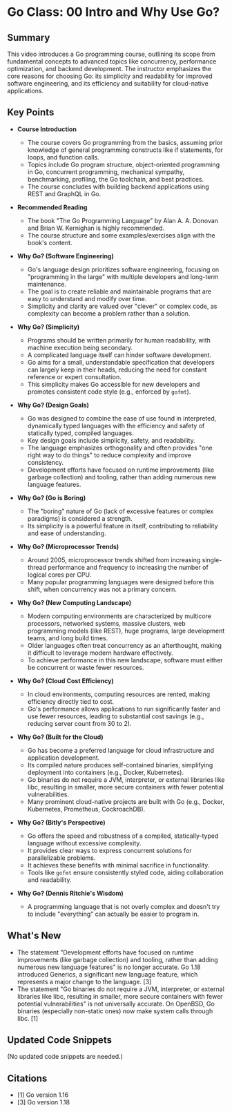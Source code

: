 # Go Class: 00 Intro and Why Use Go?

## Summary
This video introduces a Go programming course, outlining its scope from fundamental concepts to advanced topics like concurrency, performance optimization, and backend development. The instructor emphasizes the core reasons for choosing Go: its simplicity and readability for improved software engineering, and its efficiency and suitability for cloud-native applications.

## Key Points

*   **Course Introduction**
    *   The course covers Go programming from the basics, assuming prior knowledge of general programming constructs like if statements, for loops, and function calls.
    *   Topics include Go program structure, object-oriented programming in Go, concurrent programming, mechanical sympathy, benchmarking, profiling, the Go toolchain, and best practices.
    *   The course concludes with building backend applications using REST and GraphQL in Go.

*   **Recommended Reading**
    *   The book "The Go Programming Language" by Alan A. A. Donovan and Brian W. Kernighan is highly recommended.
    *   The course structure and some examples/exercises align with the book's content.

*   **Why Go? (Software Engineering)**
    *   Go's language design prioritizes software engineering, focusing on "programming in the large" with multiple developers and long-term maintenance.
    *   The goal is to create reliable and maintainable programs that are easy to understand and modify over time.
    *   Simplicity and clarity are valued over "clever" or complex code, as complexity can become a problem rather than a solution.

*   **Why Go? (Simplicity)**
    *   Programs should be written primarily for human readability, with machine execution being secondary.
    *   A complicated language itself can hinder software development.
    *   Go aims for a small, understandable specification that developers can largely keep in their heads, reducing the need for constant reference or expert consultation.
    *   This simplicity makes Go accessible for new developers and promotes consistent code style (e.g., enforced by `gofmt`).

*   **Why Go? (Design Goals)**
    *   Go was designed to combine the ease of use found in interpreted, dynamically typed languages with the efficiency and safety of statically typed, compiled languages.
    *   Key design goals include simplicity, safety, and readability.
    *   The language emphasizes orthogonality and often provides "one right way to do things" to reduce complexity and improve consistency.
    *   Development efforts have focused on runtime improvements (like garbage collection) and tooling, rather than adding numerous new language features.

*   **Why Go? (Go is Boring)**
    *   The "boring" nature of Go (lack of excessive features or complex paradigms) is considered a strength.
    *   Its simplicity is a powerful feature in itself, contributing to reliability and ease of understanding.

*   **Why Go? (Microprocessor Trends)**
    *   Around 2005, microprocessor trends shifted from increasing single-thread performance and frequency to increasing the number of logical cores per CPU.
    *   Many popular programming languages were designed before this shift, when concurrency was not a primary concern.

*   **Why Go? (New Computing Landscape)**
    *   Modern computing environments are characterized by multicore processors, networked systems, massive clusters, web programming models (like REST), huge programs, large development teams, and long build times.
    *   Older languages often treat concurrency as an afterthought, making it difficult to leverage modern hardware effectively.
    *   To achieve performance in this new landscape, software must either be concurrent or waste fewer resources.

*   **Why Go? (Cloud Cost Efficiency)**
    *   In cloud environments, computing resources are rented, making efficiency directly tied to cost.
    *   Go's performance allows applications to run significantly faster and use fewer resources, leading to substantial cost savings (e.g., reducing server count from 30 to 2).

*   **Why Go? (Built for the Cloud)**
    *   Go has become a preferred language for cloud infrastructure and application development.
    *   Its compiled nature produces self-contained binaries, simplifying deployment into containers (e.g., Docker, Kubernetes).
    *   Go binaries do not require a JVM, interpreter, or external libraries like libc, resulting in smaller, more secure containers with fewer potential vulnerabilities.
    *   Many prominent cloud-native projects are built with Go (e.g., Docker, Kubernetes, Prometheus, CockroachDB).

*   **Why Go? (Bitly's Perspective)**
    *   Go offers the speed and robustness of a compiled, statically-typed language without excessive complexity.
    *   It provides clear ways to express concurrent solutions for parallelizable problems.
    *   It achieves these benefits with minimal sacrifice in functionality.
    *   Tools like `gofmt` ensure consistently styled code, aiding collaboration and readability.

*   **Why Go? (Dennis Ritchie's Wisdom)**
    *   A programming language that is not overly complex and doesn't try to include "everything" can actually be easier to program in.

## What's New
- The statement "Development efforts have focused on runtime improvements (like garbage collection) and tooling, rather than adding numerous new language features" is no longer accurate. Go 1.18 introduced Generics, a significant new language feature, which represents a major change to the language. [3]
- The statement "Go binaries do not require a JVM, interpreter, or external libraries like libc, resulting in smaller, more secure containers with fewer potential vulnerabilities" is not universally accurate. On OpenBSD, Go binaries (especially non-static ones) now make system calls through libc. [1]

## Updated Code Snippets
(No updated code snippets are needed.)

## Citations
- [1] Go version 1.16
- [3] Go version 1.18